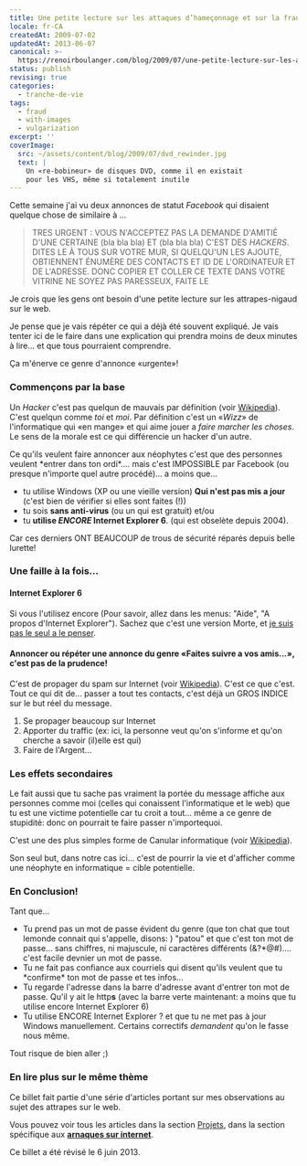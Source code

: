 ```yaml
---
title: Une petite lecture sur les attaques d’hameçonnage et sur la fraude sur le Web
locale: fr-CA
createdAt: 2009-07-02
updatedAt: 2013-06-07
canonical: >-
  https://renoirboulanger.com/blog/2009/07/une-petite-lecture-sur-les-attrapes-nigaud-sur-le-web/
status: publish
revising: true
categories:
  - tranche-de-vie
tags:
  - fraud
  - with-images
  - vulgarization
excerpt: ''
coverImage:
  src: ~/assets/content/blog/2009/07/dvd_rewinder.jpg
  text: |
    Un «re-bobineur» de disques DVD, comme il en existait
    pour les VHS, même si totalement inutile
---
```


Cette semaine j'ai vu deux annonces de statut _Facebook_ qui disaient quelque
chose de similaire à ...

> TRES URGENT : VOUS N'ACCEPTEZ PAS LA DEMANDE D'AMITIÉ D'UNE CERTAINE (bla bla
> bla) ET (bla bla bla) C'EST DES _HACKERS_. DITES LE À TOUS SUR VOTRE MUR, SI
> QUELQU'UN LES AJOUTE, OBTIENNENT ÉNUMÈRE DES CONTACTS ET ID DE L'ORDINATEUR ET
> DE L'ADRESSE. DONC COPIER ET COLLER CE TEXTE DANS VOTRE VITRINE NE SOYEZ PAS
> PARESSEUX, FAITE LE

Je crois que les gens ont besoin d'une petite lecture sur les attrapes-nigaud
sur le web.

Je pense que je vais répéter ce qui a déjà été souvent expliqué. Je vais tenter
ici de le faire dans une explication qui prendra moins de deux minutes à lire...
et que tous pourraient comprendre.

Ça m'énerve ce genre d'annonce «urgente»!

### Commençons par la base

Un _Hacker_ c'est pas quelqun de mauvais par définition (voir [Wikipedia][1]).
C'est quelqun comme _toi_ et _moi_. Par définition c'est un «_Wizz_» de
l'informatique qui «en mange» et qui aime jouer a _faire marcher les choses_. Le
sens de la morale est ce qui différencie un hacker d'un autre.

Ce qu'ils veulent faire annoncer aux néophytes c'est que des personnes veulent
\*entrer dans ton ordi\*.... mais c'est IMPOSSIBLE par Facebook (ou presque
n'importe quel autre procédé)... a moins que...

- tu utilise Windows (XP ou une vieille version) **Qui n'est pas mis a jour**
  (c'est bien de vérifier si elles sont faites (!))
- tu sois **sans anti-virus** (ou un qui est gratuit) et/ou
- tu **utilise _ENCORE_ Internet Explorer 6**. (qui est obselète depuis 2004).

Car ces derniers ONT BEAUCOUP de trous de sécurité réparés depuis belle lurette!

### Une faille à la fois...

#### Internet Explorer 6

Si vous l'utilisez encore (Pour savoir, allez dans les menus: "Aide", "A propos
d'Internet Explorer"). Sachez que c'est une version Morte, et [je suis pas le
seul a le penser][2].

#### Annoncer ou répéter une annonce du genre «Faites suivre a vos amis...», c'est pas de la prudence!

C'est de propager du spam sur Internet (voir [Wikipedia][3]). C'est ce que
c'est. Tout ce qui dit de... passer a tout tes contacts, c'est déjà un GROS
INDICE sur le but réel du message.

1. Se propager beaucoup sur Internet
2. Apporter du traffic (ex: ici, la personne veut qu'on s'informe et qu'on
   cherche a savoir (il)elle est qui)
3. Faire de l'Argent...

### Les effets secondaires

Le fait aussi que tu sache pas vraiment la portée du message affiche aux
personnes comme moi (celles qui conaissent l'informatique et le web) que tu est
une victime potentielle car tu croit a tout... même a ce genre de stupidité:
donc on pourrait te faire passer n'importequoi.

C'est une des plus simples forme de Canular informatique (voir [Wikipedia][4]).

Son seul but, dans notre cas ici... c'est de pourrir la vie et d'afficher comme
une néophyte en informatique = cible potentielle.

### En Conclusion!

Tant que...

- Tu prend pas un mot de passe évident du genre (que ton chat que tout lemonde
  connait qui s'appelle, disons: ) "patou" et que c'est ton mot de passe... sans
  chiffres, ni majuscule, ni caractères différents (&?\*@\#).... c'est facile
  devnier un mot de passe.
- Tu ne fait pas confiance aux courriels qui disent qu'ils veulent que tu
  \*confirme\* ton mot de passe et tes infos...
- Tu regarde l'adresse dans la barre d'adresse avant d'entrer ton mot de passe.
  Qu'il y ait le http**s** (avec la barre verte maintenant: a moins que tu
  utilise encore Internet Explorer 6)
- Tu utilise ENCORE Internet Explorer ? et que tu ne met pas à jour Windows
  manuellement. Certains correctifs _demandent_ qu'on le fasse nous même.

Tout risque de bien aller ;)

### En lire plus sur le même thème

Ce billet fait partie d'une série d'articles portant sur mes observations au
sujet des attrapes sur le web.

Vous pouvez voir tous les articles dans la section [Projets][5], dans la section
spécifique aux [**arnaques sur internet**][6].

Ce billet a été révisé le 6 juin 2013\.

[1]: https://fr.wikipedia.org/wiki/Hacker
[2]: http://romy.tetue.net/a-mort-internet-explorer-6
[3]: https://fr.wikipedia.org/wiki/Pourriel
[4]: https://fr.wikipedia.org/wiki/Canular_informatique
[5]: /projets
[6]: /projets/les-arnaques-sur-internet

